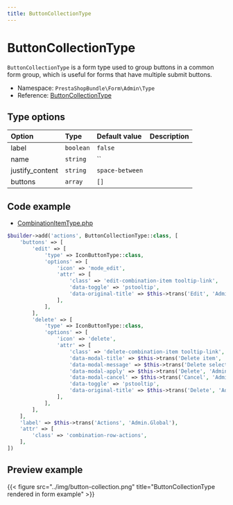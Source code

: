 ```yaml
---
title: ButtonCollectionType
---
```


# ButtonCollectionType

`ButtonCollectionType` is a form type used to group buttons in a common form group, which is useful for forms that have multiple submit buttons.

- Namespace: `PrestaShopBundle\Form\Admin\Type`
- Reference: [ButtonCollectionType](https://github.com/PrestaShop/PrestaShop/blob/8.0.x/src/PrestaShopBundle/Form/Admin/Type/ButtonCollectionType.php)

## Type options

| Option       | Type   | Default value                     | Description                                                                               |
| :----------- | :----- | :-------------------------------- | :---------------------------------------------------------------------------------------- |
| label | `boolean` | `false` |  |
| name | `string` | `` |  |
| justify_content | `string` | `space-between` |  |
| buttons | `array` | `[]`  |  |

## Code example

- [CombinationItemType.php](https://github.com/PrestaShop/PrestaShop/blob/8.0.x/src/PrestaShopBundle/Form/Admin/Sell/Product/Combination/CombinationItemType.php#L150-L183)

```php
$builder->add('actions', ButtonCollectionType::class, [
    'buttons' => [
        'edit' => [
            'type' => IconButtonType::class,
            'options' => [
                'icon' => 'mode_edit',
                'attr' => [
                    'class' => 'edit-combination-item tooltip-link',
                    'data-toggle' => 'pstooltip',
                    'data-original-title' => $this->trans('Edit', 'Admin.Actions'),
                ],
            ],
        ],
        'delete' => [
            'type' => IconButtonType::class,
            'options' => [
                'icon' => 'delete',
                'attr' => [
                    'class' => 'delete-combination-item tooltip-link',
                    'data-modal-title' => $this->trans('Delete item', 'Admin.Notifications.Warning'),
                    'data-modal-message' => $this->trans('Delete selected item?', 'Admin.Notifications.Warning'),
                    'data-modal-apply' => $this->trans('Delete', 'Admin.Actions'),
                    'data-modal-cancel' => $this->trans('Cancel', 'Admin.Actions'),
                    'data-toggle' => 'pstooltip',
                    'data-original-title' => $this->trans('Delete', 'Admin.Actions'),
                ],
            ],
        ],
    ],
    'label' => $this->trans('Actions', 'Admin.Global'),
    'attr' => [
        'class' => 'combination-row-actions',
    ],
])
```

## Preview example

{{< figure src="../img/button-collection.png" title="ButtonCollectionType rendered in form example" >}}
